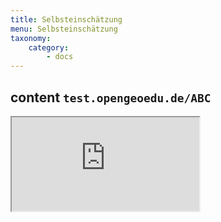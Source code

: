 ```yaml
---
title: Selbsteinschätzung
menu: Selbsteinschätzung
taxonomy:
    category:
        - docs
---
```

## content `test.opengeoedu.de/ABC`
<div class="embed-responsive embed-responsive-16by9">
<iframe class="embed-responsive-item" src="http://test.opengeoedu.de/"> </iframe>
</div>
